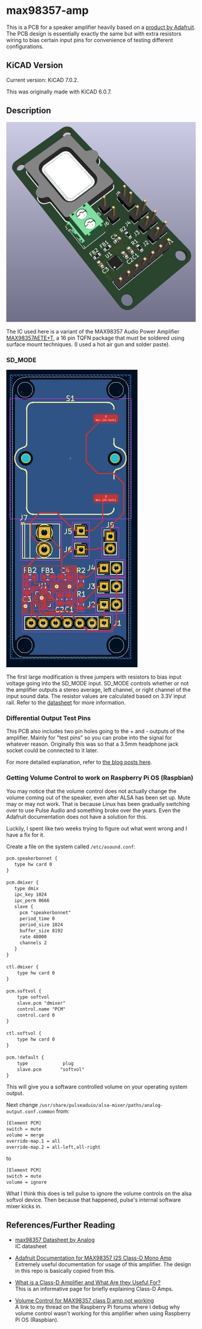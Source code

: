 # max98357-amp

This is a PCB for a speaker amplifier heavily based on a [product by Adafruit](https://learn.adafruit.com/adafruit-max98357-i2s-class-d-mono-amp). The PCB design is essentially exactly the same but with extra resistors wiring to bias certain input pins for convenience of testing different configurations.

## KiCAD Version

Current version: KiCAD 7.0.2.

This was originally made with KiCAD 6.0.7.

## Description

![Amp PCB 3d preview](/images/max98357-amp/kicad-viewer.png?raw=true)

The IC used here is a variant of the MAX98357 Audio Power Amplifier [MAX98357AETE+T](https://www.newark.com/maxim-integrated-products/max98357aete-t/audio-power-amp-d-40-to-85deg/dp/82AC2949), a 16 pin TQFN package that must be soldered using surface mount techniques. (I used a hot air gun and solder paste).

### SD\_MODE

![Amp PCB image](/images/max98357-amp/schematic.png?raw=true)

The first large modification is three jumpers with resistors to bias input voltage going into the SD\_MODE input. SD\_MODE controls whether or not the amplifier outputs a stereo average, left channel, or right channel of the input sound data. The resistor values are calculated based on 3.3V input rail. Refer to the [datasheet](https://cdn-shop.adafruit.com/product-files/3006/MAX98357A-MAX98357B.pdf) for more information.

### Differential Output Test Pins

This PCB also includes two pin holes going to the + and - outputs of the amplifier. Mainly for "test pins" so you can probe into the signal for whatever reason. Originally this was so that a 3.5mm headphone jack socket could be connected to it later.

For more detailed explanation, refer to [the blog posts here](https://forums.somethingawful.com/showthread.php?threadid=3947328&pagenumber=11#post527927218).

### Getting Volume Control to work on Raspberry Pi OS (Raspbian)

You may notice that the volume control does not actually change the volume coming out of the speaker, even after ALSA has been set up. Mute may or may not work. That is because Linux has been gradually switching over to use Pulse Audio and something broke over the years. Even the Adafruit documentation does not have a solution for this.

Luckily, I spent like two weeks trying to figure out what went wrong and I have a fix for it.

Create a file on the system called `/etc/asound.conf`:

```
pcm.speakerbonnet {
   type hw card 0
}

pcm.dmixer {
   type dmix
   ipc_key 1024
   ipc_perm 0666
   slave {
     pcm "speakerbonnet"
     period_time 0
     period_size 1024
     buffer_size 8192
     rate 48000
     channels 2
   }
}

ctl.dmixer {
    type hw card 0
}

pcm.softvol {
    type softvol
    slave.pcm "dmixer"
    control.name "PCM"
    control.card 0
}

ctl.softvol {
    type hw card 0
}

pcm.!default {
    type             plug
    slave.pcm       "softvol"
}
```

This will give you a software controlled volume on your operating system output.

Next change `/usr/share/pulseaduio/alsa-mixer/paths/analog-output.conf.common` from:

```
[Element PCM]
switch = mute
volume = merge
override-map.1 = all
override-map.2 = all-left,all-right  
```

to

```
[Element PCM]
switch = mute
volume = ignore
```

What I think this does is tell pulse to ignore the volume controls on the alsa softvol device. Then because that happened, pulse's internal software mixer kicks in.

## References/Further Reading

* [max98357 Datasheet by Analog](https://www.analog.com/media/en/technical-documentation/data-sheets/MAX98357A-MAX98357B.pdf)  
  IC datasheet

* [Adafruit Documentation for MAX98357 I2S Class-D Mono Amp](https://learn.adafruit.com/adafruit-max98357-i2s-class-d-mono-amp/overview)  
  Extremely useful documentation for usage of this amplifier. The design in this repo is basically copied from this.

* [What is a Class-D Amplifier and What Are they Useful For?](https://www.howtogeek.com/792135/what-is-a-class-d-amplifier-and-what-are-they-useful-for/)  
  This is an informative page for briefly explaining Class-D Amps.

* [Volume Control for MAX98357 class D amp not working](https://forums.raspberrypi.com/viewtopic.php?t=341471)  
  A link to my thread on the Raspberry Pi forums where I debug why volume control wasn't working for this amplifier when using Raspberry Pi OS (Raspbian).
